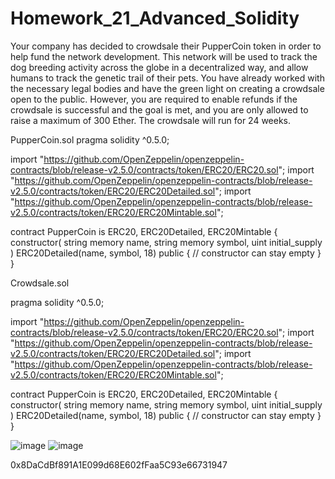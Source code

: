 # Homework_21_Advanced_Solidity
Your company has decided to crowdsale their PupperCoin token in order to help fund the network development. This network will be used to track the dog breeding activity across the globe in a decentralized way, and allow humans to track the genetic trail of their pets. You have already worked with the necessary legal bodies and have the green light on creating a crowdsale open to the public. However, you are required to enable refunds if the crowdsale is successful and the goal is met, and you are only allowed to raise a maximum of 300 Ether. The crowdsale will run for 24 weeks.

PupperCoin.sol
pragma solidity ^0.5.0;

import "https://github.com/OpenZeppelin/openzeppelin-contracts/blob/release-v2.5.0/contracts/token/ERC20/ERC20.sol";
import "https://github.com/OpenZeppelin/openzeppelin-contracts/blob/release-v2.5.0/contracts/token/ERC20/ERC20Detailed.sol";
import "https://github.com/OpenZeppelin/openzeppelin-contracts/blob/release-v2.5.0/contracts/token/ERC20/ERC20Mintable.sol";

contract PupperCoin is ERC20, ERC20Detailed, ERC20Mintable {
    constructor(
        string memory name,
        string memory symbol,
        uint initial_supply
    )
        ERC20Detailed(name, symbol, 18)
        public
    {
        // constructor can stay empty
    }
}


Crowdsale.sol

pragma solidity ^0.5.0;

import "https://github.com/OpenZeppelin/openzeppelin-contracts/blob/release-v2.5.0/contracts/token/ERC20/ERC20.sol";
import "https://github.com/OpenZeppelin/openzeppelin-contracts/blob/release-v2.5.0/contracts/token/ERC20/ERC20Detailed.sol";
import "https://github.com/OpenZeppelin/openzeppelin-contracts/blob/release-v2.5.0/contracts/token/ERC20/ERC20Mintable.sol";

contract PupperCoin is ERC20, ERC20Detailed, ERC20Mintable {
    constructor(
        string memory name,
        string memory symbol,
        uint initial_supply
    )
        ERC20Detailed(name, symbol, 18)
        public
    {
        // constructor can stay empty
    }
}



![image](https://user-images.githubusercontent.com/78707082/127590809-48ff9594-2e57-4a15-b51f-41348f88a226.png)
![image](https://user-images.githubusercontent.com/78707082/127591025-b33382f9-76b6-45ee-8005-54f945411e33.png)


0x8DaCdBf891A1E099d68E602fFaa5C93e66731947
